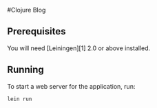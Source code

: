 #Clojure Blog


## Prerequisites

You will need [Leiningen][1] 2.0 or above installed.


## Running

To start a web server for the application, run:

    lein run
